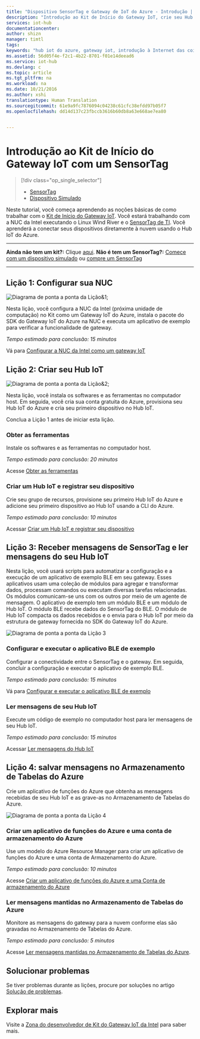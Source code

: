 ```yaml
---
title: "Dispositivo SensorTag e Gateway de IoT do Azure - Introdução | Microsoft Docs"
description: "Introdução ao Kit de Início do Gateway IoT, crie seu Hub IoT do Azure e conecte o SensorTag e o Gateway ao Hub IoT"
services: iot-hub
documentationcenter: 
author: shizn
manager: timtl
tags: 
keywords: "hub iot do azure, gateway iot, introdução à Internet das coisas, kit de ferramentas do iot"
ms.assetid: 56d05f4e-f2c1-4b22-8701-f01e14deead6
ms.service: iot-hub
ms.devlang: c
ms.topic: article
ms.tgt_pltfrm: na
ms.workload: na
ms.date: 10/21/2016
ms.author: xshi
translationtype: Human Translation
ms.sourcegitcommit: 61e9a9fc7876094c04238c61cfc38efdd97b05f7
ms.openlocfilehash: dd14d137c23fbccb3616b60db8a63e668ae7ea80


---
```


# <a name="get-started-with-iot-gateway-starter-kit-with-a-sensortag"></a>Introdução ao Kit de Início do Gateway IoT com um SensorTag

> [!div class="op_single_selector"]
> * [SensorTag](iot-hub-gateway-kit-c-get-started.md)
> * [Dispositivo Simulado](iot-hub-gateway-kit-c-sim-get-started.md)

Neste tutorial, você começa aprendendo as noções básicas de como trabalhar com o [Kit de Início do Gateway IoT](https://aka.ms/gateway-kit). Você estará trabalhando com a NUC da Intel executando o Linux Wind River e o [SensorTag de TI](http://www.ti.com/ww/en/wireless_connectivity/sensortag2015/index.html#main). Você aprenderá a conectar seus dispositivos diretamente à nuvem usando o Hub IoT do Azure.

***
**Ainda não tem um kit?:** Clique [aqui](https://aka.ms/gateway-kit). **Não é tem um SensorTag?:** [Comece com um dispositivo simulado](iot-hub-gateway-kit-c-sim-get-started.md) ou [compre um SensorTag](http://www.ti.com/ww/en/wireless_connectivity/sensortag2015/?INTC=SensorTag&HQS=sensortag)
***

## <a name="lesson-1-configure-your-nuc"></a>Lição 1: Configurar sua NUC
![Diagrama de ponta a ponta da Lição&1;](media/iot-hub-gateway-kit-lessons/e2e-lesson1.png)

Nesta lição, você configura a NUC da Intel (próxima unidade de computação) no Kit como um Gateway IoT do Azure, instala o pacote do SDK do Gateway IoT do Azure na NUC e executa um aplicativo de exemplo para verificar a funcionalidade de gateway.

*Tempo estimado para conclusão: 15 minutos*

Vá para [Configurar a NUC da Intel como um gateway IoT](iot-hub-gateway-kit-c-lesson1-set-up-nuc.md)

## <a name="lesson-2-create-your-iot-hub"></a>Lição 2: Criar seu Hub IoT
![Diagrama de ponta a ponta da Lição&2;](media/iot-hub-gateway-kit-lessons/e2e-lesson2.png)

Nesta lição, você instala os softwares e as ferramentas no computador host. Em seguida, você cria sua conta gratuita do Azure, provisiona seu Hub IoT do Azure e cria seu primeiro dispositivo no Hub IoT.

Conclua a Lição 1 antes de iniciar esta lição.

### <a name="get-the-tools"></a>Obter as ferramentas
Instale os softwares e as ferramentas no computador host.

*Tempo estimado para conclusão: 20 minutos*

Acesse [Obter as ferramentas](iot-hub-gateway-kit-c-lesson2-get-the-tools-win32.md)

### <a name="create-an-iot-hub-and-register-your-device"></a>Criar um Hub IoT e registrar seu dispositivo
Crie seu grupo de recursos, provisione seu primeiro Hub IoT do Azure e adicione seu primeiro dispositivo ao Hub IoT usando a CLI do Azure.

*Tempo estimado para conclusão: 10 minutos*

Acessar [Criar um Hub IoT e registrar seu dispositivo](iot-hub-gateway-kit-c-lesson2-register-device.md)

## <a name="lesson-3-receive-messages-from-sensortag-and-read-messages-from-your-iot-hub"></a>Lição 3: Receber mensagens de SensorTag e ler mensagens do seu Hub IoT
Nesta lição, você usará scripts para automatizar a configuração e a execução de um aplicativo de exemplo BLE em seu gateway. Esses aplicativos usam uma coleção de módulos para agregar e transformar dados, processam comandos ou executam diversas tarefas relacionadas. Os módulos comunicam-se uns com os outros por meio de um agente de mensagem. O aplicativo de exemplo tem um módulo BLE e um módulo de Hub IoT. O módulo BLE recebe dados do SensorTag do BLE. O módulo de Hub IoT compacta os dados recebidos e o envia para o Hub IoT por meio da estrutura de gateway fornecida no SDK do Gateway IoT do Azure.

![Diagrama de ponta a ponta da Lição 3](media/iot-hub-gateway-kit-lessons/e2e-lesson3.png)

### <a name="configure-and-run-the-ble-sample-app"></a>Configurar e executar o aplicativo BLE de exemplo
Configurar a conectividade entre o SensorTag e o gateway. Em seguida, concluir a configuração e executar o aplicativo de exemplo BLE.

*Tempo estimado para conclusão: 15 minutos*

Vá para [Configurar e executar o aplicativo BLE de exemplo](iot-hub-gateway-kit-c-lesson3-configure-ble-app.md)

### <a name="read-messages-from-your-iot-hub"></a>Ler mensagens de seu Hub IoT
Execute um código de exemplo no computador host para ler mensagens de seu Hub IoT.

*Tempo estimado para conclusão: 15 minutos*

Acessar [Ler mensagens do Hub IoT](iot-hub-gateway-kit-c-lesson3-read-messages-from-hub.md)

## <a name="lesson-4-save-messages-to-azure-table-storage"></a>Lição 4: salvar mensagens no Armazenamento de Tabelas do Azure
Crie um aplicativo de funções do Azure que obtenha as mensagens recebidas de seu Hub IoT e as grave-as no Armazenamento de Tabelas do Azure.

![Diagrama de ponta a ponta da Lição 4](media/iot-hub-gateway-kit-lessons/e2e-lesson4.png)

### <a name="create-an-azure-function-app-and-azure-storage-account"></a>Criar um aplicativo de funções do Azure e uma conta de armazenamento do Azure
Use um modelo do Azure Resource Manager para criar um aplicativo de funções do Azure e uma conta de Armazenamento do Azure.

*Tempo estimado para conclusão: 10 minutos*

Acesse [Criar um aplicativo de funções do Azure e uma Conta de armazenamento do Azure](iot-hub-gateway-kit-c-lesson4-deploy-resource-manager-template.md)

### <a name="read-messages-persisted-in-azure-table-storage"></a>Ler mensagens mantidas no Armazenamento de Tabelas do Azure
Monitore as mensagens do gateway para a nuvem conforme elas são gravadas no Armazenamento de Tabelas do Azure.

*Tempo estimado para conclusão: 5 minutos*

Acesse [Ler mensagens mantidas no Armazenamento de Tabelas do Azure](iot-hub-gateway-kit-c-lesson4-read-table-storage.md).

## <a name="troubleshooting"></a>Solucionar problemas
Se tiver problemas durante as lições, procure por soluções no artigo [Solução de problemas](iot-hub-gateway-kit-c-troubleshooting.md).

## <a name="explore-more"></a>Explorar mais
Visite a [Zona do desenvolvedor de Kit do Gateway IoT da Intel](http://software.intel.com/iot/microsoft-azure) para saber mais.


<!--HONumber=Jan17_HO4-->


